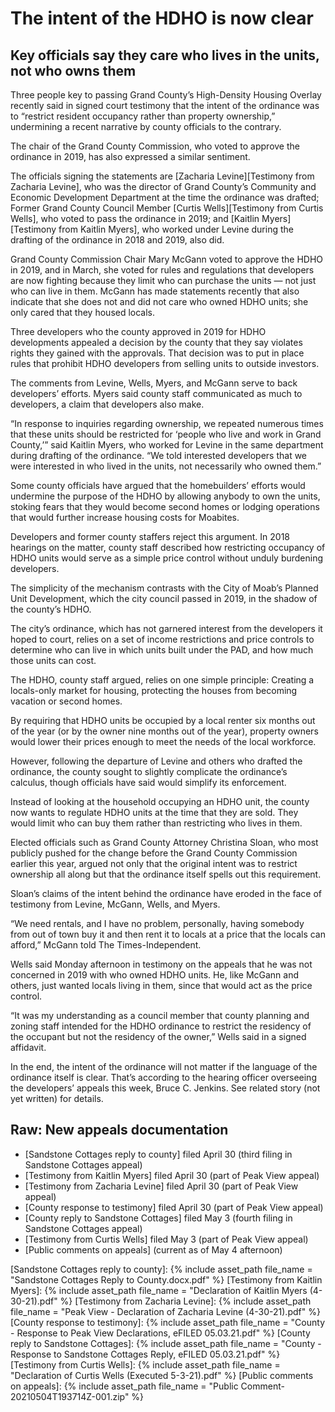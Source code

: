 # The intent of the HDHO is now clear

## Key officials say they care who lives in the units, not who owns them

Three people key to passing Grand County’s High-Density Housing Overlay recently said in signed court testimony that the intent of the ordinance was to “restrict resident occupancy rather than property ownership,” undermining a recent narrative by county officials to the contrary.

The chair of the Grand County Commission, who voted to approve the ordinance in 2019, has also expressed a similar sentiment.

The officials signing the statements are [Zacharia Levine][Testimony from Zacharia Levine], who was the director of Grand County’s Community and Economic Development Department at the time the ordinance was drafted; Former Grand County Council Member [Curtis Wells][Testimony from Curtis Wells], who voted to pass the ordinance in 2019; and [Kaitlin Myers][Testimony from Kaitlin Myers], who worked under Levine during the drafting of the ordinance in 2018 and 2019, also did.

Grand County Commission Chair Mary McGann voted to approve the HDHO in 2019, and in March, she voted for rules and regulations that developers are now fighting because they limit who can purchase the units — not just who can live in them. McGann has made statements recently that also indicate that she does not and did not care who owned HDHO units; she only cared that they housed locals.

Three developers who the county approved in 2019 for HDHO developments appealed a decision by the county that they say violates rights they gained with the approvals. That decision was to put in place rules that prohibit HDHO developers from selling units to outside investors.

The comments from Levine, Wells, Myers, and McGann serve to back developers’ efforts. Myers said county staff communicated as much to developers, a claim that developers also make.

“In response to inquiries regarding ownership, we repeated numerous times that these units should be restricted for ‘people who live and work in Grand County,’” said Kaitlin Myers, who worked for Levine in the same department during drafting of the ordinance. “We told interested developers that we were interested in who lived in the units, not necessarily who owned them.”

Some county officials have argued that the homebuilders’ efforts would undermine the purpose of the HDHO by allowing anybody to own the units, stoking fears that they would become second homes or lodging operations that would further increase housing costs for Moabites.

Developers and former county staffers reject this argument. In 2018 hearings on the matter, county staff described how restricting occupancy of HDHO units would serve as a simple price control without unduly burdening developers.

The simplicity of the mechanism contrasts with the City of Moab’s Planned Unit Development, which the city council passed in 2019, in the shadow of the county’s HDHO.

The city’s ordinance, which has not garnered interest from the developers it hoped to court, relies on a set of income restrictions and price controls to determine who can live in which units built under the PAD, and how much those units can cost.

The HDHO, county staff argued, relies on one simple principle: Creating a locals-only market for housing, protecting the houses from becoming vacation or second homes.

By requiring that HDHO units be occupied by a local renter six months out of the year (or by the owner nine months out of the year), property owners would lower their prices enough to meet the needs of the local workforce.

However, following the departure of Levine and others who drafted the ordinance, the county sought to slightly complicate the ordinance’s calculus, though officials have said would simplify its enforcement.

Instead of looking at the household occupying an HDHO unit, the county now wants to regulate HDHO units at the time that they are sold. They would limit who can buy them rather than restricting who lives in them.

Elected officials such as Grand County Attorney Christina Sloan, who most publicly pushed for the change before the Grand County Commission earlier this year, argued not only that the original intent was to restrict ownership all along but that the ordinance itself spells out this requirement.

Sloan’s claims of the intent behind the ordinance have eroded in the face of testimony from Levine, McGann, Wells, and Myers.

“We need rentals, and I have no problem, personally, having somebody from out of town buy it and then rent it to locals at a price that the locals can afford,” McGann told The Times-Independent.

Wells said Monday afternoon in testimony on the appeals that he was not concerned in 2019 with who owned HDHO units. He, like McGann and others, just wanted locals living in them, since that would act as the price control.

“It was my understanding as a council member that county planning and zoning staff intended for the HDHO ordinance to restrict the residency of the occupant but not the residency of the owner,” Wells said in a signed affidavit.

In the end, the intent of the ordinance will not matter if the language of the ordinance itself is clear. That’s according to the hearing officer overseeing the developers’ appeals this week, Bruce C. Jenkins. See related story (not yet written) for details.

## Raw: New appeals documentation

- [Sandstone Cottages reply to county] filed April 30 (third filing in Sandstone Cottages appeal)
- [Testimony from Kaitlin Myers] filed April 30 (part of Peak View appeal)
- [Testimony from Zacharia Levine] filed April 30 (part of Peak View appeal)
- [County response to testimony] filed April 30 (part of Peak View appeal)
- [County reply to Sandstone Cottages] filed May 3 (fourth filing in Sandstone Cottages appeal)
- [Testimony from Curtis Wells] filed May 3 (part of Peak View appeal)
- [Public comments on appeals] (current as of May 4 afternoon)

[Sandstone Cottages reply to county]: {% include asset_path file_name = "Sandstone Cottages Reply to County.docx.pdf" %}
[Testimony from Kaitlin Myers]: {% include asset_path file_name = "Declaration of Kaitlin Myers (4-30-21).pdf" %}
[Testimony from Zacharia Levine]: {% include asset_path file_name = "Peak View - Declaration of Zacharia Levine (4-30-21).pdf" %}
[County response to testimony]: {% include asset_path file_name = "County - Response to Peak View Declarations, eFILED 05.03.21.pdf" %}
[County reply to Sandstone Cottages]: {% include asset_path file_name = "County - Response to Sandstone Cottages Reply, eFILED 05.03.21.pdf" %}
[Testimony from Curtis Wells]: {% include asset_path file_name = "Declaration of Curtis Wells (Executed 5-3-21).pdf" %}
[Public comments on appeals]: {% include asset_path file_name = "Public Comment-20210504T193714Z-001.zip" %}
